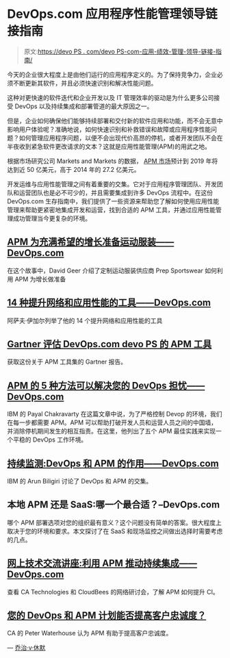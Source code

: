 # DevOps.com 应用程序性能管理领导链接指南

> 原文:[https://devo PS . com/devo PS-com-应用-绩效-管理-领导-链接-指南/](https://devops.com/devops-com-application-performance-management-leadership-links-guide/)

今天的企业很大程度上是由他们运行的应用程序定义的。为了保持竞争力，企业必须不断更新其软件，并且必须快速识别和解决性能问题。

这种对更快速的软件迭代和企业开发以及 IT 管理效率的驱动是为什么更多公司接受 DevOps 以及持续集成和部署管道的最大原因之一。

但是，企业如何确保他们能够持续部署和交付新的软件应用和功能，而不会无意中影响用户体验呢？准确地说，如何快速识别和补救错误和故障或应用程序性能问题？如何管理应用程序问题，以便不会出现代价高昂的停机，或者开发团队不会在半夜收到紧急软件更改请求的文本？这就是应用性能管理(APM)的用武之地。

根据市场研究公司 Markets and Markets 的数据， [APM 市场](http://www.marketsandmarkets.com/PressReleases/application-performance-management.asp)预计到 2019 年将达到近 50 亿美元，高于 2014 年的 27.2 亿美元。

开发运维与应用性能管理之间有着重要的交集。它对于应用程序管理团队、开发团队和运营团队也是必不可少的，并且需要集成到许多 DevOps 流程中。在这份 DevOps.com 生存指南中，我们提供了一些资源来帮助您了解如何使用应用性能管理来帮助更紧密地集成开发和运营，找到合适的 APM 工具，并通过应用性能管理成功管理当今更复杂的环境。

## [APM 为充满希望的增长准备运动服装——DevOps.com](https://devops.com/apm-prepares-prep-sportswear-promising-growth/)

在这个故事中，David Geer 介绍了定制运动服装供应商 Prep Sportswear 如何利用 APM 为增长做准备

## [14 种提升网络和应用性能的工具——DevOps.com](https://devops.com/14-tools-raise-web-app-performance/)

阿萨夫·伊加尔列举了他的 14 个提升网络和应用性能的工具

## [Gartner 评估 DevOps.com devo PS 的 APM 工具](https://devops.com/gartner-evaluates-apm-tools-devops/)

获取这份关于 APM 工具集的 Gartner 报告。

## [APM 的 5 种方法可以解决您的 DevOps 担忧——DevOps.com](https://www.google.com/url?sa=t&rct=j&q=&esrc=s&source=web&cd=1&ved=0ahUKEwiy-IvbhqLRAhXkx4MKHdTlD44QFgg-MAA&url=https%3A%2F%2Fdevops.com%2F5-ways-apm-can-solve-devops-worries%2F&usg=AFQjCNH6upZ-vgk9unvxusBSGwE5y4GJ3Q&sig2=KlBRQ10p3ZQ0wvqyQb-zrw&bvm=bv.142059868,d.amc)

IBM 的 Payal Chakravarty 在这篇文章中说，为了严格控制 Devop 的环境，我们在每一步都需要 APM。APM 可以帮助打破开发人员和运营人员之间的中国墙，并消除停机期间发生的相互指责。在这里，他列出了五个 APM 最佳实践来实现一个平稳的 DevOps 工作环境。

## [持续监测:DevOps 和 APM 的作用——DevOps.com](https://devops.com/continuous-monitoring-role-devops-and-apm/)

IBM 的 Arun Biligiri 讨论了 DevOps 和 APM 的交集。

## 本地 APM 还是 SaaS:哪一个最合适？–DevOps.com

哪个 APM 部署选项对您的组织最有意义？这个问题没有简单的答案。很大程度上取决于您的环境和要求。本文探讨了在 SaaS 和现场监控之间做出选择时需要考虑的几点。

## [网上技术交流讲座:利用 APM 推动持续集成——DevOps.com](https://devops.com/2016/06/29/webinar-using-apm-turbocharge-continuous-integration/)

查看 CA Technologies 和 CloudBees 的网络研讨会，了解 APM 如何提升 CI。

## [您的 DevOps 和 APM 计划能否提高客户忠诚度？](https://devops.com/can-devops-apm-initiatives-increase-customer-loyalty/)

CA 的 Peter Waterhouse 认为 APM 有助于提高客户忠诚度。

— [乔治·v·休默](https://devops.com/author/george-hulme/)